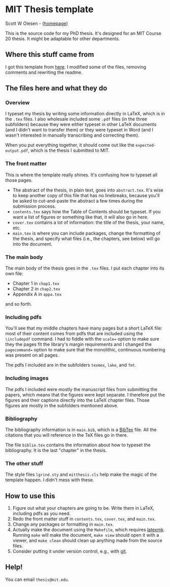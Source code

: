 # MIT Thesis template

Scott W Olesen - ([homepage](http://www.scottolesen.com))

This is the source code for my PhD thesis. It's designed for an MIT Course 20 thesis.
It might be adaptable for other departments.

## Where this stuff came from
I got this template from [here](http://web.mit.edu/thesis/tex). I modified some of the files,
removing comments and rewriting the readme.

## The files here and what they do

### Overview
I typeset my thesis by writing some information directly in LaTeX, which is in the `.tex` files.
I also wholesale included some `.pdf` files (in the three subfolders) because they were either
typeset in other LaTeX documents (and I didn't want to transfer them) or they were typeset in
Word (and I wasn't interested in manually transcribing and correcting them).

When you put everything together, it should come out like the `expected-output.pdf`, which is
the thesis I submitted to MIT.

### The front matter
This is where the template really shines. It's confusing how to typeset
all those pages.

- The abstract of the thesis, in plain text, goes into `abstract.tex`. It's wise to keep another copy of this file that has no linebreaks, because you'll be asked to cut-and-paste the abstract a few times during the submission process.
- `contents.tex` says how the Table of Contents should be typeset. If you want a list of figures or something like that, it will also go in here.
- `cover.tex` contains a lot of information: the title of the thesis, your name, etc.
- `main.tex` is where you can include packages, change the formatting of the thesis, and specify what files (i.e., the chapters, see below) will go into the document.

### The main body
The main body of the thesis goes in the `.tex` files. I put each chapter
into its own file:

- Chapter 1 in `chap1.tex`
- Chapter 2 in `chap2.tex`
- Appendix A in `appa.tex`

and so forth.

### Including pdfs
You'll see that my middle chapters have many pages but a short LaTeX file: most of their
content comes from pdfs that are included using the `\includepdf` command. I had to fiddle
with the `scale=` option to make sure they the pages fit the library's margin requirements
and I changed the `pagecommand=` option to make sure that the monolithic, continuous
numbering was present on all pages.

The pdfs I included are in the subfolders `texmex`, `lake`, and `fmt`.

### Including images
The pdfs I included were mostly the manuscript files from submitting the papers, which means
that the figures were kept separate. I therefore put the figures and their captions directly
into the LaTeX chapter files. Those figures are mostly in the subfolders mentioned above.

### Bibliography
The bibliography information is in `main.bib`, which is a
[BibTex](https://en.wikibooks.org/wiki/LaTeX/Bibliography_Management) file.
All the citations that you will reference in the TeX files go in there.

The file `biblio.tex` contains the information about how to typeset
the bibliography. It is the last "chapter" in the thesis.

### The other stuff
The style files `lgrind.sty` and `mitthesis.cls` help make the magic of the template happen.
I didn't mess with these.


## How to use this

1. Figure out what your chapters are going to be. Write them in LaTeX, including pdfs as you need.
2. Redo the front matter stuff in `contents.tex`, `cover.tex`, and `main.tex`.
3. Change any packages or formatting in `main.tex`.
4. Actually make the document using the `Makefile`, which requires [latexmk](https://www.ctan.org/pkg/latexmk/?lang=en). Running `make` will make the document, `make view` should open it with a viewer, and `make clean` should clean up anything made from the source files.
5. Consider putting it under version control, e.g., with [git](https://git-scm.com/).

## Help!
You can email `thesis@mit.edu`.

